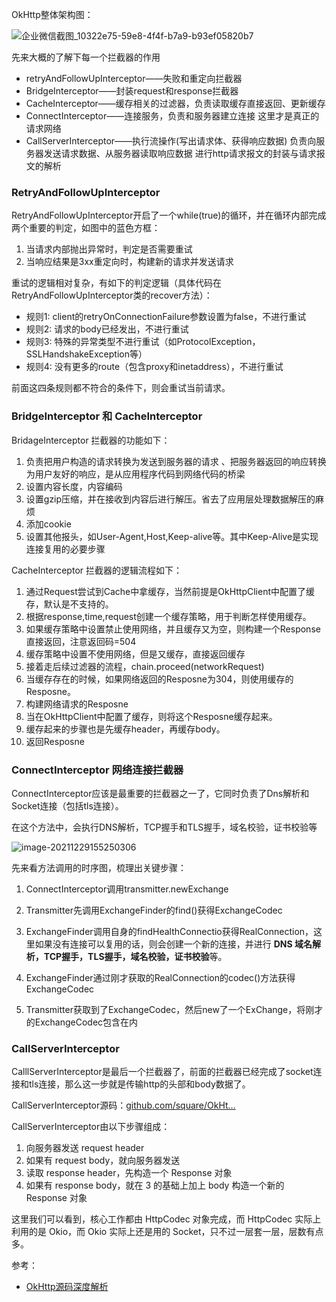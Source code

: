 OkHttp整体架构图：

![企业微信截图_10322e75-59e8-4f4f-b7a9-b93ef05820b7](https://gitee.com/meiSThub/BlogImage/raw/master/2020/企业微信截图_10322e75-59e8-4f4f-b7a9-b93ef05820b7.png)

先来大概的了解下每一个拦截器的作用

* retryAndFollowUpInterceptor——失败和重定向拦截器
* BridgeInterceptor——封装request和response拦截器
* CacheInterceptor——缓存相关的过滤器，负责读取缓存直接返回、更新缓存
* ConnectInterceptor——连接服务，负责和服务器建立连接 这里才是真正的请求网络
* CallServerInterceptor——执行流操作(写出请求体、获得响应数据) 负责向服务器发送请求数据、从服务器读取响应数据 进行http请求报文的封装与请求报文的解析

### RetryAndFollowUpInterceptor

RetryAndFollowUpInterceptor开启了一个while(true)的循环，并在循环内部完成两个重要的判定，如图中的蓝色方框：

1. 当请求内部抛出异常时，判定是否需要重试
2. 当响应结果是3xx重定向时，构建新的请求并发送请求

重试的逻辑相对复杂，有如下的判定逻辑（具体代码在RetryAndFollowUpInterceptor类的recover方法）：

* 规则1: client的retryOnConnectionFailure参数设置为false，不进行重试
* 规则2: 请求的body已经发出，不进行重试
* 规则3: 特殊的异常类型不进行重试（如ProtocolException，SSLHandshakeException等）
* 规则4: 没有更多的route（包含proxy和inetaddress），不进行重试

前面这四条规则都不符合的条件下，则会重试当前请求。



### BridgeInterceptor 和 CacheInterceptor

BridageInterceptor 拦截器的功能如下：

1. 负责把用户构造的请求转换为发送到服务器的请求 、把服务器返回的响应转换为用户友好的响应，是从应用程序代码到网络代码的桥梁
2. 设置内容长度，内容编码
3. 设置gzip压缩，并在接收到内容后进行解压。省去了应用层处理数据解压的麻烦
4. 添加cookie
5. 设置其他报头，如User-Agent,Host,Keep-alive等。其中Keep-Alive是实现连接复用的必要步骤

CacheInterceptor 拦截器的逻辑流程如下：

1. 通过Request尝试到Cache中拿缓存，当然前提是OkHttpClient中配置了缓存，默认是不支持的。
2. 根据response,time,request创建一个缓存策略，用于判断怎样使用缓存。
3. 如果缓存策略中设置禁止使用网络，并且缓存又为空，则构建一个Response直接返回，注意返回码=504
4. 缓存策略中设置不使用网络，但是又缓存，直接返回缓存
5. 接着走后续过滤器的流程，chain.proceed(networkRequest)
6. 当缓存存在的时候，如果网络返回的Resposne为304，则使用缓存的Resposne。
7. 构建网络请求的Resposne
8. 当在OkHttpClient中配置了缓存，则将这个Resposne缓存起来。
9. 缓存起来的步骤也是先缓存header，再缓存body。
10. 返回Resposne

### ConnectInterceptor 网络连接拦截器

ConnectInterceptor应该是最重要的拦截器之一了，它同时负责了Dns解析和Socket连接（包括tls连接）。

在这个方法中，会执行DNS解析，TCP握手和TLS握手，域名校验，证书校验等

![image-20211229155250306](https://gitee.com/meiSThub/BlogImage/raw/master/2020/image-20211229155250306.png)

先来看方法调用的时序图，梳理出关键步骤：

1. ConnectInterceptor调用transmitter.newExchange

2. Transmitter先调用ExchangeFinder的find()获得ExchangeCodec

3. ExchangeFinder调用自身的findHealthConnectio获得RealConnection，这里如果没有连接可以复用的话，则会创建一个新的连接，并进行 **DNS 域名解析，TCP握手，TLS握手，域名校验，证书校验**等。

4. ExchangeFinder通过刚才获取的RealConnection的codec()方法获得ExchangeCodec

5. Transmitter获取到了ExchangeCodec，然后new了一个ExChange，将刚才的ExchangeCodec包含在内

### CallServerInterceptor

CalllServerInterceptor是最后一个拦截器了，前面的拦截器已经完成了socket连接和tls连接，那么这一步就是传输http的头部和body数据了。

CallServerInterceptor源码：[github.com/square/OkHt…](https://link.juejin.cn?target=https%3A%2F%2Fgithub.com%2Fsquare%2FOkHttp%2Fblob%2Fmaster%2FOkHttp%2Fsrc%2Fmain%2Fjava%2FOkHttp3%2Finternal%2Fhttp%2FCallServerInterceptor.kt)

CallServerInterceptor由以下步骤组成：

1. 向服务器发送 request header
2. 如果有 request body，就向服务器发送
3. 读取 response header，先构造一个 Response 对象
4. 如果有 response body，就在 3 的基础上加上 body 构造一个新的 Response 对象

这里我们可以看到，核心工作都由 HttpCodec 对象完成，而 HttpCodec 实际上利用的是 Okio，而 Okio 实际上还是用的 Socket，只不过一层套一层，层数有点多。



参考：

* [OkHttp源码深度解析](https://juejin.cn/post/6844904102669844493)